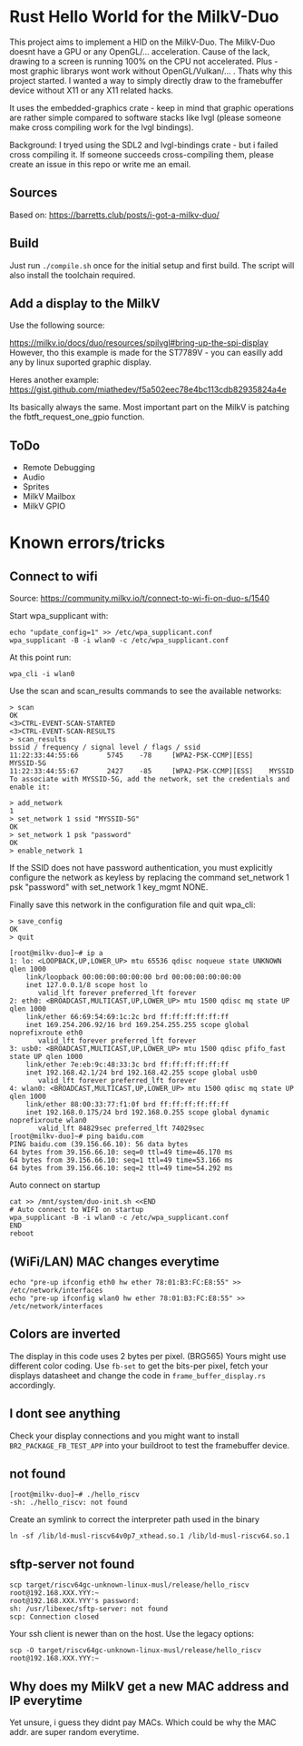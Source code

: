 # Rust Hello World for the MilkV-Duo

This project aims to implement a HID on the MilkV-Duo.
The MilkV-Duo doesnt have a GPU or any OpenGL/... acceleration.
Cause of the lack, drawing to a screen is running 100% on the CPU not accelerated.
Plus - most graphic librarys wont work without OpenGL/Vulkan/... .
Thats why this project started. I wanted a way to simply directly draw to the framebuffer device without X11 or any X11 related hacks.

It uses the embedded-graphics crate - keep in mind that graphic operations are rather simple compared to software stacks like lvgl (please someone make cross compiling work for the lvgl bindings).

Background:
I tryed using the SDL2 and lvgl-bindings crate - but i failed cross compiling it.
If someone succeeds cross-compiling them, please create an issue in this repo or write me an email.

## Sources
Based on: https://barretts.club/posts/i-got-a-milkv-duo/

## Build
Just run `./compile.sh` once for the initial setup and first build. The script will also install the toolchain required.

## Add a display to the MilkV
Use the following source:

https://milkv.io/docs/duo/resources/spilvgl#bring-up-the-spi-display
However, tho this example is made for the ST7789V - you can easilly add any by linux suported graphic display.

Heres another example:
https://gist.github.com/miathedev/f5a502eec78e4bc113cdb82935824a4e

Its basically always the same. Most important part on the MilkV is patching the fbtft_request_one_gpio function.

## ToDo
* Remote Debugging
* Audio
* Sprites
* MilkV Mailbox
* MilkV GPIO

# Known errors/tricks

## Connect to wifi
Source: https://community.milkv.io/t/connect-to-wi-fi-on-duo-s/1540

Start wpa_supplicant with:

```
echo "update_config=1" >> /etc/wpa_supplicant.conf
wpa_supplicant -B -i wlan0 -c /etc/wpa_supplicant.conf
```
At this point run:
```
wpa_cli -i wlan0
```
Use the scan and scan_results commands to see the available networks:
```
> scan
OK
<3>CTRL-EVENT-SCAN-STARTED 
<3>CTRL-EVENT-SCAN-RESULTS 
> scan_results
bssid / frequency / signal level / flags / ssid
11:22:33:44:55:66       5745    -78     [WPA2-PSK-CCMP][ESS]    MYSSID-5G
11:22:33:44:55:67       2427    -85     [WPA2-PSK-CCMP][ESS]    MYSSID
To associate with MYSSID-5G, add the network, set the credentials and enable it:

> add_network
1
> set_network 1 ssid "MYSSID-5G"  
OK
> set_network 1 psk "password"
OK
> enable_network 1
```

If the SSID does not have password authentication, you must explicitly configure the network as keyless by replacing the command set_network 1 psk "password" with set_network 1 key_mgmt NONE.

Finally save this network in the configuration file and quit wpa_cli:
```
> save_config
OK
> quit
```

```
[root@milkv-duo]~# ip a
1: lo: <LOOPBACK,UP,LOWER_UP> mtu 65536 qdisc noqueue state UNKNOWN qlen 1000
    link/loopback 00:00:00:00:00:00 brd 00:00:00:00:00:00
    inet 127.0.0.1/8 scope host lo
       valid_lft forever preferred_lft forever
2: eth0: <BROADCAST,MULTICAST,UP,LOWER_UP> mtu 1500 qdisc mq state UP qlen 1000
    link/ether 66:69:54:69:1c:2c brd ff:ff:ff:ff:ff:ff
    inet 169.254.206.92/16 brd 169.254.255.255 scope global noprefixroute eth0
       valid_lft forever preferred_lft forever
3: usb0: <BROADCAST,MULTICAST,UP,LOWER_UP> mtu 1500 qdisc pfifo_fast state UP qlen 1000
    link/ether 7e:eb:9c:48:33:3c brd ff:ff:ff:ff:ff:ff
    inet 192.168.42.1/24 brd 192.168.42.255 scope global usb0
       valid_lft forever preferred_lft forever
4: wlan0: <BROADCAST,MULTICAST,UP,LOWER_UP> mtu 1500 qdisc mq state UP qlen 1000
    link/ether 88:00:33:77:f1:0f brd ff:ff:ff:ff:ff:ff
    inet 192.168.0.175/24 brd 192.168.0.255 scope global dynamic noprefixroute wlan0
       valid_lft 84829sec preferred_lft 74029sec
[root@milkv-duo]~# ping baidu.com
PING baidu.com (39.156.66.10): 56 data bytes
64 bytes from 39.156.66.10: seq=0 ttl=49 time=46.170 ms
64 bytes from 39.156.66.10: seq=1 ttl=49 time=53.166 ms
64 bytes from 39.156.66.10: seq=2 ttl=49 time=54.292 ms
```
Auto connect on startup

```
cat >> /mnt/system/duo-init.sh <<END
# Auto connect to WIFI on startup
wpa_supplicant -B -i wlan0 -c /etc/wpa_supplicant.conf
END
reboot
```
## (WiFi/LAN) MAC changes everytime

```
echo "pre-up ifconfig eth0 hw ether 78:01:B3:FC:E8:55" >> /etc/network/interfaces
echo "pre-up ifconfig wlan0 hw ether 78:01:B3:FC:E8:55" >> /etc/network/interfaces
```

## Colors are inverted

The display in this code uses 2 bytes per pixel. (BRG565)
Yours might use different color coding.
Use `fb-set` to get the bits-per pixel, fetch your displays datasheet and change the code in 
`frame_buffer_display.rs` accordingly.

## I dont see anything

Check your display connections and you might want to install `BR2_PACKAGE_FB_TEST_APP` into your buildroot to test the framebuffer device.

## not found

```
[root@milkv-duo]~# ./hello_riscv 
-sh: ./hello_riscv: not found
```

Create an symlink to correct the interpreter path used in the binary
```
ln -sf /lib/ld-musl-riscv64v0p7_xthead.so.1 /lib/ld-musl-riscv64.so.1
```

## sftp-server not found
```
scp target/riscv64gc-unknown-linux-musl/release/hello_riscv root@192.168.XXX.YYY:~
root@192.168.XXX.YYY's password: 
sh: /usr/libexec/sftp-server: not found
scp: Connection closed
```

Your ssh client is newer than on the host. Use the legacy options:
```
scp -O target/riscv64gc-unknown-linux-musl/release/hello_riscv root@192.168.XXX.YYY:~
```

## Why does my MilkV get a new MAC address and IP everytime

Yet unsure, i guess they didnt pay MACs.
Which could be why the MAC addr. are super random everytime.
